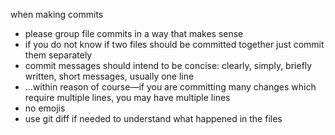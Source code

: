when making commits
- please group file commits in a way that makes sense
- if you do not know if two files should be committed together just commit them separately
- commit messages should intend to be concise: clearly, simply, briefly written, short messages, usually one line
- ...within reason of course—if you are committing many changes which require multiple lines, you may have multiple lines
- no emojis
- use git diff if needed to understand what happened in the files